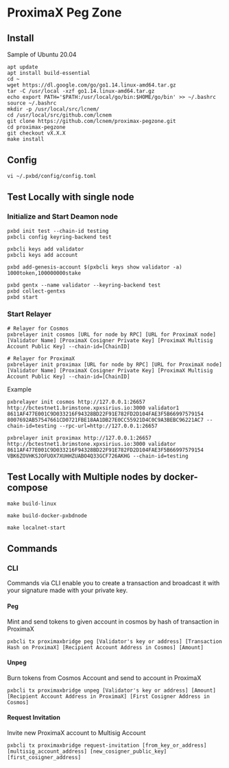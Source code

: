 # ProximaX Peg Zone

## Install

Sample of Ubuntu 20.04

```shell
apt update
apt install build-essential
cd ~
wget https://dl.google.com/go/go1.14.linux-amd64.tar.gz
tar -C /usr/local -xzf go1.14.linux-amd64.tar.gz
echo export PATH='$PATH:/usr/local/go/bin:$HOME/go/bin' >> ~/.bashrc
source ~/.bashrc
mkdir -p /usr/local/src/lcnem/
cd /usr/local/src/github.com/lcnem
git clone https://github.com/lcnem/proximax-pegzone.git
cd proximax-pegzone
git checkout vX.X.X
make install
```

## Config

```shell
vi ~/.pxbd/config/config.toml
```

## Test Locally with single node

### Initialize and Start Deamon node

```shell
pxbd init test --chain-id testing
pxbcli config keyring-backend test

pxbcli keys add validator
pxbcli keys add account

pxbd add-genesis-account $(pxbcli keys show validator -a) 1000token,100000000stake

pxbd gentx --name validator --keyring-backend test
pxbd collect-gentxs
pxbd start
```

### Start Relayer

```shell
# Relayer for Cosmos
pxbrelayer init cosmos [URL for node by RPC] [URL for ProximaX node] [Validator Name] [ProximaX Cosigner Private Key] [ProximaX Multisig Account Public Key] --chain-id=[ChainID]

# Relayer for ProximaX
pxbrelayer init proximax [URL for node by RPC] [URL for ProximaX node] [Validator Name] [ProximaX Cosigner Private Key] [ProximaX Multisig Account Public Key] --chain-id=[ChainID]
```

Example

```shell
pxbrelayer init cosmos http://127.0.0.1:26657 http://bctestnet1.brimstone.xpxsirius.io:3000 validator1  8611AF477E001C9D033216F94328BD22F91E782FD2D104FAE3F5B66997579154 8007692AB57547661CD0721FBE18AA1DB27E0CC55921D4C0C9A3BEBC96221AC7 --chain-id=testing --rpc-url=http://127.0.0.1:26657

pxbrelayer init proximax http://127.0.0.1:26657 http://bctestnet1.brimstone.xpxsirius.io:3000 validator 8611AF477E001C9D033216F94328BD22F91E782FD2D104FAE3F5B66997579154 VBK6ZOVHKSJOFUOX7XUHHZUABO4Q33GCF726AKHG --chain-id=testing
```

## Test Locally with Multiple nodes by docker-compose

```shell
make build-linux

make build-docker-pxbdnode

make localnet-start
```

## Commands

### CLI

Commands via CLI enable you to create a transaction and broadcast it with your signature made with your private key.

#### Peg

Mint and send tokens to given account in cosmos by hash of transaction in ProximaX

```shell
pxbcli tx proximaxbridge peg [Validator's key or address] [Transaction Hash on ProximaX] [Recipient Account Address in Cosmos] [Amount]
```

#### Unpeg

Burn tokens from Cosmos Account and send to account in ProximaX

```shell
pxbcli tx proximaxbridge unpeg [Validator's key or address] [Amount] [Recipient Account Address in ProximaX] [First Cosigner Address in Cosmos]
```

#### Request Invitation

Invite new ProximaX account to Multisig Account

```shell
pxbcli tx proximaxbridge request-invitation [from_key_or_address] [multisig_account_address] [new_cosigner_public_key] [first_cosigner_address]
```
